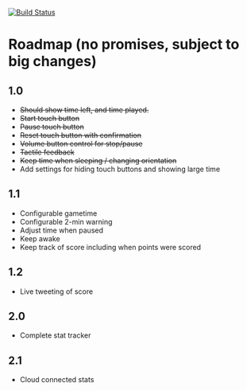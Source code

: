 [![Build Status](https://travis-ci.org/Kleist/GameClock.png?branch=master)](https://travis-ci.org/Kleist/GameClock)

# Roadmap (no promises, subject to big changes)

## 1.0
* ~~Should show time left, and time played.~~
* ~~Start touch button~~
* ~~Pause touch button~~
* ~~Reset touch button with confirmation~~
* ~~Volume button control for stop/pause~~
* ~~Tactile feedback~~
* ~~Keep time when sleeping / changing orientation~~
* Add settings for hiding touch buttons and showing large time

## 1.1
* Configurable gametime
* Configurable 2-min warning
* Adjust time when paused
* Keep awake
* Keep track of score including when points were scored

## 1.2
* Live tweeting of score

## 2.0
* Complete stat tracker

## 2.1
* Cloud connected stats

